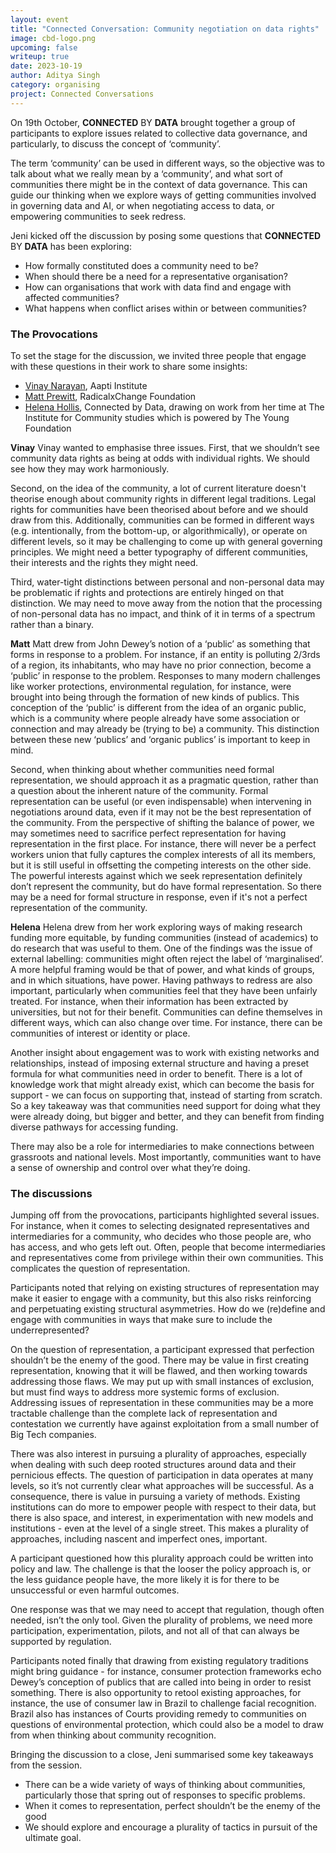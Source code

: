 ```yaml
---
layout: event
title: "Connected Conversation: Community negotiation on data rights"
image: cbd-logo.png
upcoming: false
writeup: true
date: 2023-10-19
author: Aditya Singh
category: organising
project: Connected Conversations
---
```


On 19th October, **CONNECTED** BY **DATA** brought together a group of participants to explore issues related to collective data governance, and particularly, to discuss the concept of ‘community’. 

The term ‘community’ can be used in different ways, so the objective was to talk about what we really mean by a ‘community’, and what sort of communities there might be in the context of data governance. This can guide our thinking when we explore ways of getting communities involved in governing data and AI, or when negotiating access to data, or empowering communities to seek redress.

<!--more-->

Jeni kicked off the discussion by posing some questions that **CONNECTED** BY **DATA** has been exploring:  

* How formally constituted does a community need to be? 
* When should there be a need for a representative organisation?
* How can organisations that work with data find and engage with affected communities?
* What happens when conflict arises within or between communities?

### The Provocations

To set the stage for the discussion, we invited three people that engage with these questions in their work to share some insights:

* [Vinay Narayan](https://in.linkedin.com/in/vinay-narayan-06b863113), Aapti Institute 
* [Matt Prewitt](https://www.radicalxchange.org/team/matt-prewitt/), RadicalxChange Foundation
* [Helena Hollis](https://connectedbydata.org/people/helena-hollis), Connected by Data, drawing on work from her time at The Institute for Community studies which is powered by The Young Foundation

**Vinay**
Vinay wanted to emphasise three issues. First, that we shouldn’t see community data rights as being at odds with individual rights. We should see how they may work harmoniously. 

Second, on the idea of the community, a lot of current literature doesn't theorise enough about community rights in different legal traditions. Legal rights for communities have been theorised about before and we should draw from this. Additionally, communities can be formed in different ways (e.g. intentionally, from the bottom-up, or algorithmically), or operate on different levels, so it may be challenging to come up with general governing principles. We might need a better typography of different communities, their interests and the rights they might need.

Third, water-tight distinctions between personal and non-personal data may be problematic if rights and protections are entirely hinged on that distinction. We may need to move away from the notion that the processing of non-personal data has no impact, and think of it in terms of a spectrum rather than a binary.

**Matt**
Matt drew from John Dewey’s notion of a ‘public’ as something that forms in response to a problem. For instance, if an entity is polluting 2/3rds of a region, its inhabitants, who may have no prior connection, become a ‘public’ in response to the problem. Responses to many modern challenges like worker protections, environmental regulation, for instance, were brought into being through the formation of new kinds of publics. This conception of the ‘public’ is different from the idea of an organic public, which is a community where people already have some association or connection and may already be (trying to be) a community. This distinction between these new ‘publics’ and ‘organic publics’ is important to keep in mind.

Second, when thinking about whether communities need formal representation, we should approach it as a pragmatic question, rather than a question about the inherent nature of the community. Formal representation can be useful (or even indispensable) when intervening in negotiations around data, even if it may not be the best representation of the community. From the perspective of shifting the balance of power, we may sometimes need to sacrifice perfect representation for having representation in the first place. For instance, there will never be a perfect workers union that fully captures the complex interests of all its members, but it is still useful in offsetting the competing interests on the other side. The powerful interests against which we seek representation definitely don’t represent the community, but do have formal representation. So there may be a need for formal structure in response, even if it's not a perfect representation of the community.

**Helena**
Helena drew from her work exploring ways of making research funding more equitable, by funding communities (instead of academics) to do research that was useful to them. One of the findings was the issue of external labelling: communities might often reject the label of ‘marginalised’. A more helpful framing would be that of power,  and what kinds of groups, and in which situations, have power. Having pathways to redress are also important, particularly when communities feel that they have been unfairly treated. For instance, when their information has been extracted by universities, but not for their benefit. Communities can define themselves in different ways, which can also change over time. For instance, there can be communities of interest or identity or place. 

Another insight about engagement was to work with existing networks and relationships, instead of imposing external structure and having a preset formula for what communities need in order to benefit. There is a lot of knowledge work that might already exist, which can become the basis for support - we can focus on supporting that, instead of starting from scratch. So a key takeaway was that communities need support for doing what they were already doing, but bigger and better, and they can benefit from finding diverse pathways for accessing funding. 

There may also be a role for intermediaries to make connections between grassroots and national levels. Most importantly, communities want to have a sense of ownership and control over what they’re doing. 

### The discussions

Jumping off from the provocations, participants highlighted several issues. For instance, when it comes to selecting designated representatives and intermediaries for a community, who decides who those people are, who has access, and who gets left out. Often, people that become intermediaries and representatives come from privilege within their own communities. This complicates the question of representation.

Participants noted that relying on existing structures of representation may make it easier to engage with a community, but this also risks reinforcing and perpetuating existing structural asymmetries. How do we (re)define and engage with communities in ways that make sure to include the underrepresented?

On the question of representation, a participant expressed that perfection shouldn’t be the enemy of the good. There may be value in first creating representation, knowing that it will be flawed, and then working towards addressing those flaws. We may put up with small instances of exclusion, but must find ways to address more systemic forms of exclusion. Addressing issues of representation in these communities may be a more tractable challenge than the complete lack of representation and contestation we currently have against exploitation from a small number of Big Tech companies. 

There was also interest in pursuing a plurality of approaches, especially when dealing with such deep rooted structures around data and their pernicious effects. The question of participation in data operates at many levels, so it’s not currently clear what approaches will be successful. As a consequence, there is value in pursuing a variety of methods. Existing institutions can do more to empower people with respect to their data, but there is also space, and interest, in experimentation with new models and institutions - even at the level of a single street. This makes a plurality of approaches, including nascent and imperfect ones, important.

A participant questioned how this plurality approach could be written into policy and law. The challenge is that the looser the policy approach is, or the less guidance people have, the more likely it is for there to be unsuccessful or even harmful outcomes. 

One response was that we may need to accept that regulation, though often needed, isn’t the only tool. Given the plurality of problems, we need more participation, experimentation, pilots, and not all of that can always be supported by regulation. 

Participants noted finally that drawing from existing regulatory traditions might bring guidance - for instance, consumer protection frameworks echo Dewey’s conception of publics that are called into being in order to resist something. There is also opportunity to retool existing approaches, for instance, the use of consumer law in Brazil to challenge facial recognition. Brazil also has instances of Courts providing remedy to communities on questions of environmental protection, which could also be a model to draw from when thinking about community recognition.


Bringing the discussion to a close, Jeni summarised some key takeaways from the session.
* There can be a wide variety of ways of thinking about communities, particularly those that spring out of responses to specific problems. 
* When it comes to representation, perfect shouldn’t be the enemy of the good
* We should explore and encourage a plurality of tactics in pursuit of the ultimate goal.